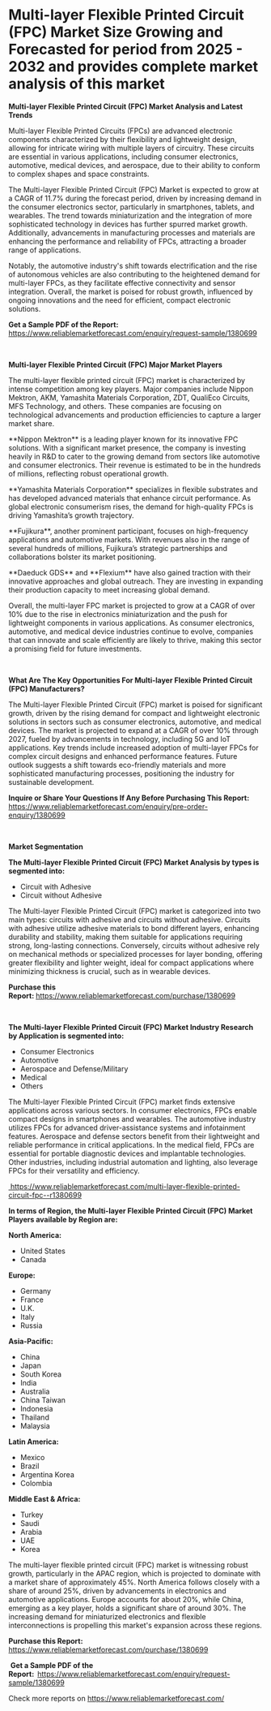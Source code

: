 <p><h1>Multi-layer Flexible Printed Circuit (FPC) Market Size Growing and Forecasted for period from 2025 - 2032 and provides complete market analysis of this market</h1></p><p><strong>Multi-layer Flexible Printed Circuit (FPC) Market Analysis and Latest Trends</strong></p>
<p><p>Multi-layer Flexible Printed Circuits (FPCs) are advanced electronic components characterized by their flexibility and lightweight design, allowing for intricate wiring with multiple layers of circuitry. These circuits are essential in various applications, including consumer electronics, automotive, medical devices, and aerospace, due to their ability to conform to complex shapes and space constraints. </p><p>The Multi-layer Flexible Printed Circuit (FPC) Market is expected to grow at a CAGR of 11.7% during the forecast period, driven by increasing demand in the consumer electronics sector, particularly in smartphones, tablets, and wearables. The trend towards miniaturization and the integration of more sophisticated technology in devices has further spurred market growth. Additionally, advancements in manufacturing processes and materials are enhancing the performance and reliability of FPCs, attracting a broader range of applications. </p><p>Notably, the automotive industry's shift towards electrification and the rise of autonomous vehicles are also contributing to the heightened demand for multi-layer FPCs, as they facilitate effective connectivity and sensor integration. Overall, the market is poised for robust growth, influenced by ongoing innovations and the need for efficient, compact electronic solutions.</p></p>
<p><strong>Get a Sample PDF of the Report:&nbsp;</strong> <a href="https://www.reliablemarketforecast.com/enquiry/request-sample/1380699?utm_campaign=3032&utm_medium=2&utm_source=Github&utm_content=ia&utm_term=06042025&utm_id=multi-layer-flexible-printed-circuit-fpc">https://www.reliablemarketforecast.com/enquiry/request-sample/1380699</a></p>
<p>&nbsp;</p>
<p><strong>Multi-layer Flexible Printed Circuit (FPC) Major Market Players</strong></p>
<p><p>The multi-layer flexible printed circuit (FPC) market is characterized by intense competition among key players. Major companies include Nippon Mektron, AKM, Yamashita Materials Corporation, ZDT, QualiEco Circuits, MFS Technology, and others. These companies are focusing on technological advancements and production efficiencies to capture a larger market share.</p><p>**Nippon Mektron** is a leading player known for its innovative FPC solutions. With a significant market presence, the company is investing heavily in R&D to cater to the growing demand from sectors like automotive and consumer electronics. Their revenue is estimated to be in the hundreds of millions, reflecting robust operational growth.</p><p>**Yamashita Materials Corporation** specializes in flexible substrates and has developed advanced materials that enhance circuit performance. As global electronic consumerism rises, the demand for high-quality FPCs is driving Yamashita’s growth trajectory.</p><p>**Fujikura**, another prominent participant, focuses on high-frequency applications and automotive markets. With revenues also in the range of several hundreds of millions, Fujikura’s strategic partnerships and collaborations bolster its market positioning.</p><p>**Daeduck GDS** and **Flexium** have also gained traction with their innovative approaches and global outreach. They are investing in expanding their production capacity to meet increasing global demand.</p><p>Overall, the multi-layer FPC market is projected to grow at a CAGR of over 10% due to the rise in electronics miniaturization and the push for lightweight components in various applications. As consumer electronics, automotive, and medical device industries continue to evolve, companies that can innovate and scale efficiently are likely to thrive, making this sector a promising field for future investments.</p></p>
<p>&nbsp;</p>
<p><strong>What Are The Key Opportunities For Multi-layer Flexible Printed Circuit (FPC) Manufacturers?</strong></p>
<p><p>The Multi-layer Flexible Printed Circuit (FPC) market is poised for significant growth, driven by the rising demand for compact and lightweight electronic solutions in sectors such as consumer electronics, automotive, and medical devices. The market is projected to expand at a CAGR of over 10% through 2027, fueled by advancements in technology, including 5G and IoT applications. Key trends include increased adoption of multi-layer FPCs for complex circuit designs and enhanced performance features. Future outlook suggests a shift towards eco-friendly materials and more sophisticated manufacturing processes, positioning the industry for sustainable development.</p></p>
<p><strong>Inquire or Share Your Questions If Any Before Purchasing This Report:</strong> <a href="https://www.reliablemarketforecast.com/enquiry/pre-order-enquiry/1380699?utm_campaign=3032&utm_medium=2&utm_source=Github&utm_content=ia&utm_term=06042025&utm_id=multi-layer-flexible-printed-circuit-fpc">https://www.reliablemarketforecast.com/enquiry/pre-order-enquiry/1380699</a></p>
<p>&nbsp;</p>
<p><strong>Market Segmentation</strong></p>
<p><strong>The Multi-layer Flexible Printed Circuit (FPC) Market Analysis by types is segmented into:</strong></p>
<p><ul><li>Circuit with Adhesive</li><li>Circuit without Adhesive</li></ul></p>
<p><p>The Multi-layer Flexible Printed Circuit (FPC) market is categorized into two main types: circuits with adhesive and circuits without adhesive. Circuits with adhesive utilize adhesive materials to bond different layers, enhancing durability and stability, making them suitable for applications requiring strong, long-lasting connections. Conversely, circuits without adhesive rely on mechanical methods or specialized processes for layer bonding, offering greater flexibility and lighter weight, ideal for compact applications where minimizing thickness is crucial, such as in wearable devices.</p></p>
<p><strong>Purchase this Report:&nbsp;</strong><a href="https://www.reliablemarketforecast.com/purchase/1380699?utm_campaign=3032&utm_medium=2&utm_source=Github&utm_content=ia&utm_term=06042025&utm_id=multi-layer-flexible-printed-circuit-fpc">https://www.reliablemarketforecast.com/purchase/1380699</a></p>
<p>&nbsp;</p>
<p><strong>The Multi-layer Flexible Printed Circuit (FPC) Market Industry Research by Application is segmented into:</strong></p>
<p><ul><li>Consumer Electronics</li><li>Automotive</li><li>Aerospace and Defense/Military</li><li>Medical</li><li>Others</li></ul></p>
<p><p>The Multi-layer Flexible Printed Circuit (FPC) market finds extensive applications across various sectors. In consumer electronics, FPCs enable compact designs in smartphones and wearables. The automotive industry utilizes FPCs for advanced driver-assistance systems and infotainment features. Aerospace and defense sectors benefit from their lightweight and reliable performance in critical applications. In the medical field, FPCs are essential for portable diagnostic devices and implantable technologies. Other industries, including industrial automation and lighting, also leverage FPCs for their versatility and efficiency.</p></p>
<p><a href="https://www.reliablemarketforecast.com/multi-layer-flexible-printed-circuit-fpc--r1380699?utm_campaign=3032&utm_medium=2&utm_source=Github&utm_content=ia&utm_term=06042025&utm_id=multi-layer-flexible-printed-circuit-fpc">&nbsp;https://www.reliablemarketforecast.com/multi-layer-flexible-printed-circuit-fpc--r1380699</a></p>
<p><strong>In terms of Region, the Multi-layer Flexible Printed Circuit (FPC) Market Players available by Region are:</strong></p>
<p>
    <p> <strong> North America: </strong>
        <ul>
            <li>United States</li>
            <li>Canada</li>
        </ul>
        </p> 
    <p> <strong> Europe: </strong>
        <ul>
            <li>Germany</li>
            <li>France</li>
            <li>U.K.</li>
            <li>Italy</li>
            <li>Russia</li>
        </ul>
        </p> 
    <p> <strong> Asia-Pacific: </strong>
        <ul>
            <li>China</li>
            <li>Japan</li>
            <li>South Korea</li>
            <li>India</li>
            <li>Australia</li>
            <li>China Taiwan</li>
            <li>Indonesia</li>
            <li>Thailand</li>
            <li>Malaysia</li>
        </ul>
        </p> 
    <p> <strong> Latin America: </strong>
        <ul>
            <li>Mexico</li>
            <li>Brazil</li>
            <li>Argentina Korea</li>
            <li>Colombia</li>
        </ul>
        </p> 
    <p> <strong> Middle East & Africa: </strong>
        <ul>
            <li>Turkey</li>
            <li>Saudi</li>
            <li>Arabia</li>
            <li>UAE</li>
            <li>Korea</li>
        </ul>
    </p>
    </p>
<p><p>The multi-layer flexible printed circuit (FPC) market is witnessing robust growth, particularly in the APAC region, which is projected to dominate with a market share of approximately 45%. North America follows closely with a share of around 25%, driven by advancements in electronics and automotive applications. Europe accounts for about 20%, while China, emerging as a key player, holds a significant share of around 30%. The increasing demand for miniaturized electronics and flexible interconnections is propelling this market's expansion across these regions.</p></p>
<p><strong>Purchase this Report: </strong><a href="https://www.reliablemarketforecast.com/purchase/1380699?utm_campaign=3032&utm_medium=2&utm_source=Github&utm_content=ia&utm_term=06042025&utm_id=multi-layer-flexible-printed-circuit-fpc">https://www.reliablemarketforecast.com/purchase/1380699</a></p>
<p>&nbsp;<strong>Get a Sample PDF of the Report:&nbsp;&nbsp;</strong><a href="https://www.reliablemarketforecast.com/enquiry/request-sample/1380699?utm_campaign=3032&utm_medium=2&utm_source=Github&utm_content=ia&utm_term=06042025&utm_id=multi-layer-flexible-printed-circuit-fpc">https://www.reliablemarketforecast.com/enquiry/request-sample/1380699</a></p>
<p><strong></strong></p>
<p>Check more reports on <a href="https://www.reliablemarketforecast.com/?utm_campaign=3032&utm_medium=2&utm_source=Github&utm_content=ia&utm_term=06042025&utm_id=multi-layer-flexible-printed-circuit-fpc">https://www.reliablemarketforecast.com/</a></p>